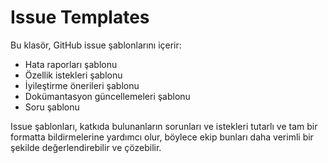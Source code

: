 # Issue Templates

Bu klasör, GitHub issue şablonlarını içerir:

- Hata raporları şablonu
- Özellik istekleri şablonu
- İyileştirme önerileri şablonu
- Dokümantasyon güncellemeleri şablonu
- Soru şablonu

Issue şablonları, katkıda bulunanların sorunları ve istekleri tutarlı ve tam bir formatta bildirmelerine yardımcı olur, böylece ekip bunları daha verimli bir şekilde değerlendirebilir ve çözebilir.
